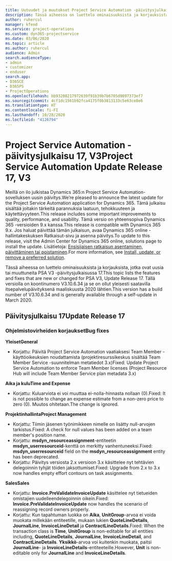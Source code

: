 ```yaml
---
title: Uutuudet ja muutokset Project Service Automation -päivitysjulkaisussa 17, V3
description: Tässä aiheessa on luettelo ominaisuuksista ja korjauksista, jotka ovat käytettävissä Project Service Automation -päivitysjulkaisussa 17, V3.
author: ruhercul
manager: kfend
ms.service: project-operations
ms.custom: dyn365-projectservice
ms.date: 03/06/2020
ms.topic: article
ms.author: ruhercul
audience: Admin
search.audienceType:
- admin
- customizer
- enduser
search.app:
- D365CE
- D365PS
- ProjectOperations
ms.openlocfilehash: bb93208217972639f91b39b7b6705d9897373ef7
ms.sourcegitcommit: 4cf1dc1561b92fca4175f0b3813133c5e63ce8e6
ms.translationtype: HT
ms.contentlocale: fi-FI
ms.lasthandoff: 10/28/2020
ms.locfileid: "4126794"
---
```

# <a name="project-service-automation-update-release-17-v3"></a><span data-ttu-id="90794-103">Project Service Automation -päivitysjulkaisu 17, V3</span><span class="sxs-lookup"><span data-stu-id="90794-103">Project Service Automation Update Release 17, V3</span></span>

<span data-ttu-id="90794-104">Meillä on ilo julkistaa Dynamics 365:n Project Service Automation-sovelluksen uusin päivitys.</span><span class="sxs-lookup"><span data-stu-id="90794-104">We’re pleased to announce the latest update for the Project Service Automation application for Dynamics 365.</span></span> <span data-ttu-id="90794-105">Tämä julkaisu sisältää joitakin tärkeitä parannuksia laatuun, tehokkuuteen ja käytettävyyteen.</span><span class="sxs-lookup"><span data-stu-id="90794-105">This release includes some important improvements to quality, performance, and usability.</span></span>  <span data-ttu-id="90794-106">Tämä versio on yhteensopiva Dynamics 365 -versioiden 9.x kanssa.</span><span class="sxs-lookup"><span data-stu-id="90794-106">This release is compatible with Dynamics 365 9.x.</span></span> <span data-ttu-id="90794-107">Jos haluat päivittää tämän julkaisun, avaa Dynamics 365 online -hallintakeskuksen Ratkaisut-sivu ja asenna päivitys.</span><span class="sxs-lookup"><span data-stu-id="90794-107">To update to this release, visit the Admin Center for Dynamics 365 online, solutions page to install the update.</span></span> <span data-ttu-id="90794-108">Lisätietoja: [Ensisijaisen ratkaisun asentaminen, päivittäminen tai poistaminen](https://docs.microsoft.com/power-platform/admin/install-remove-preferred-solution).</span><span class="sxs-lookup"><span data-stu-id="90794-108">For more information, see [Install, update, or remove a preferred solution](https://docs.microsoft.com/power-platform/admin/install-remove-preferred-solution).</span></span>

<span data-ttu-id="90794-109">Tässä aiheessa on luettelo ominaisuuksista ja korjauksista, jotka ovat uusia tai muuttuneita PSA V3 -päivitysjulkaisussa 17.</span><span class="sxs-lookup"><span data-stu-id="90794-109">This topic lists the features and fixes that are new or changed for PSA V3, Update Release 17.</span></span> <span data-ttu-id="90794-110">Tällä versiolla on koontinumero V3.10.6.34 ja se on ollut yleisesti saatavilla itsepalvelupäivityksenä maaliskuusta 2020 lähtien.</span><span class="sxs-lookup"><span data-stu-id="90794-110">This version has a build number of V3.10.6.34 and is generally available through a self-update in March 2020.</span></span>


## <a name="update-release-17"></a><span data-ttu-id="90794-111">Päivitysjulkaisu 17</span><span class="sxs-lookup"><span data-stu-id="90794-111">Update Release 17</span></span>

### <a name="bug-fixes"></a><span data-ttu-id="90794-112">Ohjelmistovirheiden korjaukset</span><span class="sxs-lookup"><span data-stu-id="90794-112">Bug fixes</span></span>

<span data-ttu-id="90794-113">**Yleiset**</span><span class="sxs-lookup"><span data-stu-id="90794-113">**General**</span></span>

- <span data-ttu-id="90794-114">Korjattu: Päivitä Project Service Automation vaatiaksesi Team Member -käyttöoikeuksien noudattamista (projektiresurssikeskus sisältää Team Member Service -suunnitelman metatiedot 3.x)</span><span class="sxs-lookup"><span data-stu-id="90794-114">Fixed: Update Project Service Automation to enforce Team Member licenses (Project Resource Hub will include Team Member Service plan metadata 3.x)</span></span>
 
<span data-ttu-id="90794-115">**Aika ja kulu**</span><span class="sxs-lookup"><span data-stu-id="90794-115">**Time and Expense**</span></span>

- <span data-ttu-id="90794-116">Korjattu: Kuluarviota ei voi muuttaa ei-nolla-hinnasta nollaan (0).</span><span class="sxs-lookup"><span data-stu-id="90794-116">Fixed: It is not possible to change an expense estimate from a non-zero price to zero (0).</span></span> <span data-ttu-id="90794-117">Muutos ohitetaan.</span><span class="sxs-lookup"><span data-stu-id="90794-117">The change is ignored.</span></span>

<span data-ttu-id="90794-118">**Projektinhallinta**</span><span class="sxs-lookup"><span data-stu-id="90794-118">**Project Management**</span></span>

- <span data-ttu-id="90794-119">Korjattu: Tiimin jäsenen työnimikkeen nimelle on lisätty null-arvojen tarkistus.</span><span class="sxs-lookup"><span data-stu-id="90794-119">Fixed: A check for null values has been added on a team member's position name.</span></span>
- <span data-ttu-id="90794-120">Korjattu: **msdyn_resourceassignment**-entiteetin **msdyn_userresourceid**-kenttä on merkitty vanhentuneeksi.</span><span class="sxs-lookup"><span data-stu-id="90794-120">Fixed: **msdyn_userresourceid** field on the **msdyn_resourceassignment** entity has been deprecated.</span></span>
- <span data-ttu-id="90794-121">Korjattu: Päivitys versiosta 2.x versioon 3.x käsittelee nyt tehtävien delegoinnin tyhjät töiden jaksottumiset.</span><span class="sxs-lookup"><span data-stu-id="90794-121">Fixed: Upgrade from 2.x to 3.x now handles empty effort contours on task assignments.</span></span>

<span data-ttu-id="90794-122">**Sales**</span><span class="sxs-lookup"><span data-stu-id="90794-122">**Sales**</span></span>

- <span data-ttu-id="90794-123">Korjattu: **Invoice.PreValidateInvoiceUpdate** käsittelee nyt tietueiden omistajien uudelleendelegoinnin oikein.</span><span class="sxs-lookup"><span data-stu-id="90794-123">Fixed: **Invoice.PreValidateInvoiceUpdate** now handles the scenario of reassigning record owners properly.</span></span>
- <span data-ttu-id="90794-124">Korjattu: Kun tapahtuman luokka on **Aika**, **UnitGroup**-arvoa ei voida muokata millekään entiteetille, mukaan lukien **QuoteLineDetails**, **JournalLine**, **InvoiceLineDetail** ja **ContractLineDetails**.</span><span class="sxs-lookup"><span data-stu-id="90794-124">Fixed: When the transaction class is **Time**, **UnitGroup** is non-editable for all entities including, **QuoteLineDetails**, **JournalLine**, **InvoiceLineDetail**, and **ContractLineDetails**.</span></span> <span data-ttu-id="90794-125">**Yksikkö**-arvoa voi kuitenkin muokata, paitsi **JournalLine**- ja **InvoiceLineDetails**-entiteeteille.</span><span class="sxs-lookup"><span data-stu-id="90794-125">However, **Unit** is non-editable only for **JournalLine** and **InvoiceLineDetails**.</span></span>


